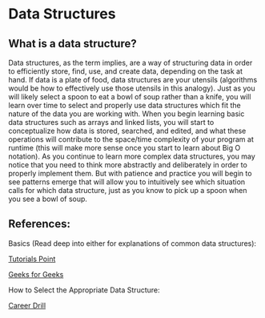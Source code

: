 # Data Structures

## What is a data structure?

Data structures, as the term implies, are a way of structuring data in order to efficiently store, find, use, and create data, depending on the task at hand. If data is a plate of food, data structures are your utensils (algorithms would be how to effectively use those utensils in this analogy). Just as you will likely select a spoon to eat a bowl of soup rather than a knife, you will learn over time to select and properly use data structures which fit the nature of the data you are working with. When you begin learning basic data structures such as arrays and linked lists, you will start to conceptualize how data is stored, searched, and edited, and what these operations will contribute to the space/time complexity of your program at runtime (this will make more sense once you start to learn about Big O notation). As you continue to learn more complex data structures, you may notice that you need to think more abstractly and deliberately in order to properly implement them. But with patience and practice you will begin to see patterns emerge that will allow you to intuitively see which situation calls for which data structure, just as you know to pick up a spoon when you see a bowl of soup.


## References:

Basics (Read deep into either for explanations of common data structures):

[Tutorials Point](https://www.tutorialspoint.com/data_structures_algorithms/data_structures_basics.htm)

[Geeks for Geeks](https://www.geeksforgeeks.org/data-structures/)

How to Select the Appropriate Data Structure:

[Career Drill](https://www.google.com/)
